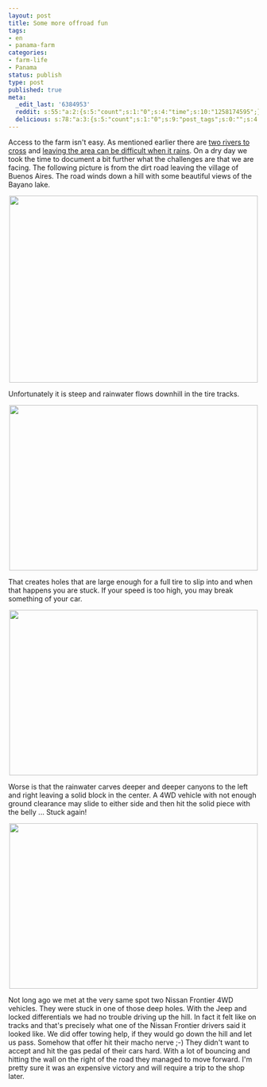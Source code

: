 ```yaml
---
layout: post
title: Some more offroad fun
tags:
- en
- panama-farm
categories:
- farm-life
- Panama
status: publish
type: post
published: true
meta:
  _edit_last: '6384953'
  reddit: s:55:"a:2:{s:5:"count";s:1:"0";s:4:"time";s:10:"1258174595";}";
  delicious: s:78:"a:3:{s:5:"count";s:1:"0";s:9:"post_tags";s:0:"";s:4:"time";s:10:"1258174593";}";
---
```

Access to the farm isn't easy. As mentioned earlier there are <a href="/2009/09/04/how-to-get-to-the-farm.html">two rivers to cross</a> and <a href="/2009/09/07/sometimes-leaving-can-be-difficult.html">leaving the area can be difficult when it rains</a>. On a dry day we took the time to document a bit further what the challenges are that we are facing. The following picture is from the dirt road leaving the village of Buenos Aires. The road winds down a hill with some beautiful views of the Bayano lake.

<a href="http://www.flickr.com/photos/34665899@N00/3975694092" title="View '' on Flickr.com"><div style="text-align:center;"><img src="http://farm4.static.flickr.com/3454/3975694092_a6d57fa263.jpg" alt="" border="0" width="500" height="375" /></div></a>

Unfortunately it is steep and rainwater flows downhill in the tire tracks.

<a href="http://www.flickr.com/photos/34665899@N00/3975678932" title="View '' on Flickr.com"><div style="text-align:center;"><img src="http://farm3.static.flickr.com/2614/3975678932_d148e2d61d.jpg" alt="" border="0" width="500" height="332" /></div></a>

That creates holes that are large enough for a full tire to slip into and when that happens you are stuck. If your speed is too high, you may break something of your car.

<a href="http://www.flickr.com/photos/34665899@N00/3975676850" title="View '' on Flickr.com"><div style="text-align:center;"><img src="http://farm4.static.flickr.com/3450/3975676850_9094f627a1.jpg" alt="" border="0" width="500" height="332" /></div></a>

Worse is that the rainwater carves deeper and deeper canyons to the left and right leaving a solid block in the center. A 4WD vehicle with not enough ground clearance may slide to either side and then hit the solid piece with the belly ... Stuck again!

<a href="http://www.flickr.com/photos/34665899@N00/3974911417" title="View '' on Flickr.com"><div style="text-align:center;"><img src="http://farm3.static.flickr.com/2565/3974911417_e0de6b6e48.jpg" alt="" border="0" width="500" height="332" /></div></a>

Not long ago we met at the very same spot two Nissan Frontier 4WD vehicles. They were stuck in one of those deep holes. With the Jeep and locked differentials we had no trouble driving up the hill. In fact it felt like on tracks and that's precisely what one of the Nissan Frontier drivers said it looked like. We did offer towing help, if they would go down the hill and let us pass. Somehow that offer hit their macho nerve ;-) They didn't want to accept and hit the gas pedal of their cars hard. With a lot of bouncing and hitting the wall on the right of the road they managed to move forward. I'm pretty sure it was an expensive victory and will require a trip to the shop later.
